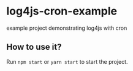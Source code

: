 # log4js-cron-example
example project demonstrating log4js with cron

## How to use it?

Run `npm start` or `yarn start` to start the project.
